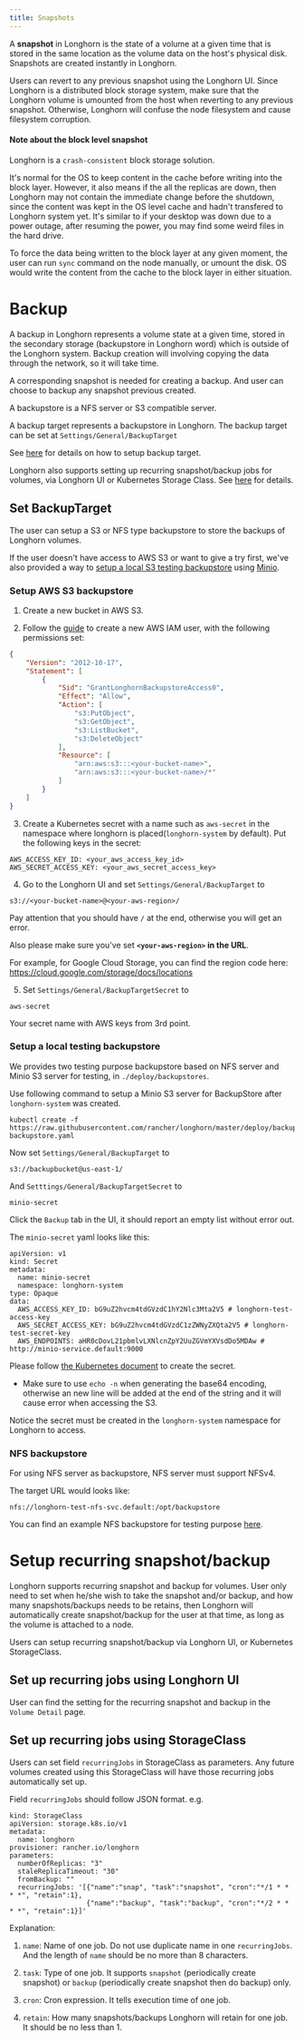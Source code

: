 ```yaml
---
title: Snapshots
---
```


A **snapshot** in Longhorn is the state of a volume at a given time that is stored in the same location as the volume data on the host's physical disk. Snapshots are created instantly in Longhorn.

Users can revert to any previous snapshot using the Longhorn UI. Since Longhorn is a distributed block storage system, make sure that the Longhorn volume is umounted from the host when reverting to any previous snapshot. Otherwise, Longhorn will confuse the node filesystem and cause filesystem corruption.

#### Note about the block level snapshot

Longhorn is a `crash-consistent` block storage solution.

It's normal for the OS to keep content in the cache before writing into the block layer. However, it also means if the all the replicas are down, then Longhorn may not contain the immediate change before the shutdown, since the content was kept in the OS level cache and hadn't transfered to Longhorn system yet. It's similar to if your desktop was down due to a power outage, after resuming the power, you may find some weird files in the hard drive.

To force the data being written to the block layer at any given moment, the user can run `sync` command on the node manually, or umount the disk. OS would write the content from the cache to the block layer in either situation.

# Backup

A backup in Longhorn represents a volume state at a given time, stored in the secondary storage (backupstore in Longhorn word) which is outside of the Longhorn system. Backup creation will involving copying the data through the network, so it will take time.

A corresponding snapshot is needed for creating a backup. And user can choose to backup any snapshot previous created.

A backupstore is a NFS server or S3 compatible server.

A backup target represents a backupstore in Longhorn. The backup target can be set at `Settings/General/BackupTarget`

See [here](#set-backuptarget) for details on how to setup backup target.

Longhorn also supports setting up recurring snapshot/backup jobs for volumes, via Longhorn UI or Kubernetes Storage Class. See [here](#setup-recurring-snapshotbackup) for details.

## Set BackupTarget

The user can setup a S3 or NFS type backupstore to store the backups of Longhorn volumes.

If the user doesn't have access to AWS S3 or want to give a try first, we've also provided a way to [setup a local S3 testing backupstore](../backup#setup-a-local-testing-backupstore) using [Minio](https://minio.io/).

### Setup AWS S3 backupstore
1. Create a new bucket in AWS S3.

2. Follow the [guide](https://docs.aws.amazon.com/IAM/latest/UserGuide/id_users_create.html#id_users_create_console) to create a new AWS IAM user, with the following permissions set:

```json
{
    "Version": "2012-10-17",
    "Statement": [
        {
            "Sid": "GrantLonghornBackupstoreAccess0",
            "Effect": "Allow",
            "Action": [
                "s3:PutObject",
                "s3:GetObject",
                "s3:ListBucket",
                "s3:DeleteObject"
            ],
            "Resource": [
                "arn:aws:s3:::<your-bucket-name>",
                "arn:aws:s3:::<your-bucket-name>/*"
            ]
        }
    ]
}
```


3. Create a Kubernetes secret with a name such as `aws-secret` in the namespace where longhorn is placed(`longhorn-system` by default). Put the following keys in the secret:

```shell
AWS_ACCESS_KEY_ID: <your_aws_access_key_id>
AWS_SECRET_ACCESS_KEY: <your_aws_secret_access_key>
```

4. Go to the Longhorn UI and set `Settings/General/BackupTarget` to

```text
s3://<your-bucket-name>@<your-aws-region>/
```

Pay attention that you should have `/` at the end, otherwise you will get an error.

Also please make sure you've set **`<your-aws-region>` in the URL**.

For example, for Google Cloud Storage, you can find the region code here: https://cloud.google.com/storage/docs/locations

5.  Set `Settings/General/BackupTargetSecret` to

```
aws-secret
```
Your secret name with AWS keys from 3rd point.

### Setup a local testing backupstore
We provides two testing purpose backupstore based on NFS server and Minio S3 server for testing, in `./deploy/backupstores`.

Use following command to setup a Minio S3 server for BackupStore after `longhorn-system` was created.
```
kubectl create -f https://raw.githubusercontent.com/rancher/longhorn/master/deploy/backupstores/minio-backupstore.yaml
```

Now set `Settings/General/BackupTarget` to
```
s3://backupbucket@us-east-1/
```
And `Setttings/General/BackupTargetSecret` to
```
minio-secret
```
Click the `Backup` tab in the UI, it should report an empty list without error out.

The `minio-secret` yaml looks like this:
```
apiVersion: v1
kind: Secret
metadata:
  name: minio-secret
  namespace: longhorn-system
type: Opaque
data:
  AWS_ACCESS_KEY_ID: bG9uZ2hvcm4tdGVzdC1hY2Nlc3Mta2V5 # longhorn-test-access-key
  AWS_SECRET_ACCESS_KEY: bG9uZ2hvcm4tdGVzdC1zZWNyZXQta2V5 # longhorn-test-secret-key
  AWS_ENDPOINTS: aHR0cDovL21pbmlvLXNlcnZpY2UuZGVmYXVsdDo5MDAw # http://minio-service.default:9000
```
Please follow [the Kubernetes document](https://kubernetes.io/docs/concepts/configuration/secret/#creating-a-secret-manually) to create the secret.
* Make sure to use `echo -n` when generating the base64 encoding, otherwise an new line will be added at the end of the string and it will cause error when accessing the S3.

Notice the secret must be created in the `longhorn-system` namespace for Longhorn to access.


### NFS backupstore

For using NFS server as backupstore, NFS server must support NFSv4.

The target URL would looks like:
```
nfs://longhorn-test-nfs-svc.default:/opt/backupstore
```

You can find an example NFS backupstore for testing purpose [here](https://github.com/rancher/longhorn/blob/master/deploy/backupstores/nfs-backupstore.yaml). 


# Setup recurring snapshot/backup

Longhorn supports recurring snapshot and backup for volumes. User only need to set when he/she wish to take the snapshot and/or backup, and how many snapshots/backups needs to be retains, then Longhorn will automatically create snapshot/backup for the user at that time, as long as the volume is attached to a node.

Users can setup recurring snapshot/backup via Longhorn UI, or Kubernetes StorageClass.

## Set up recurring jobs using Longhorn UI

User can find the setting for the recurring snapshot and backup in the `Volume Detail` page.

## Set up recurring jobs using StorageClass

Users can set field `recurringJobs` in StorageClass as parameters. Any future volumes created using this StorageClass will have those recurring jobs automatically set up.

Field `recurringJobs` should follow JSON format. e.g. 

```
kind: StorageClass
apiVersion: storage.k8s.io/v1
metadata:
  name: longhorn
provisioner: rancher.io/longhorn
parameters:
  numberOfReplicas: "3"
  staleReplicaTimeout: "30"
  fromBackup: ""
  recurringJobs: '[{"name":"snap", "task":"snapshot", "cron":"*/1 * * * *", "retain":1},
                   {"name":"backup", "task":"backup", "cron":"*/2 * * * *", "retain":1}]'

```

Explanation:

1. `name`: Name of one job. Do not use duplicate name in one `recurringJobs`. And the length of `name` should be no more than 8 characters.

2. `task`: Type of one job. It supports `snapshot` (periodically create snapshot) or `backup` (periodically create snapshot then do backup) only.

3. `cron`: Cron expression. It tells execution time of one job.

4. `retain`: How many snapshots/backups Longhorn will retain for one job. It should be no less than 1.

